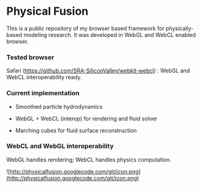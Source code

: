 # Physical Fusion #

This is a public repository of my browser based framework for physically-based modeling research. It was developed in WebGL and WebCL enabled browser.

### Tested browser ###

Safari (https://github.com/SRA-SiliconValley/webkit-webcl) : WebGL and WebCL interoperability ready.

### Current implementation ###

- Smoothed particle hydrodynamics

- WebGL + WebCL (interop) for rendering and fluid solver

- Marching cubes for fluid surface reconstruction

### WebCL and WebGL interoperability ###

WebGL handles rendering; WebCL handles physics computation.

![http://physicalfusion.googlecode.com/git/icon.png](http://physicalfusion.googlecode.com/git/icon.png)